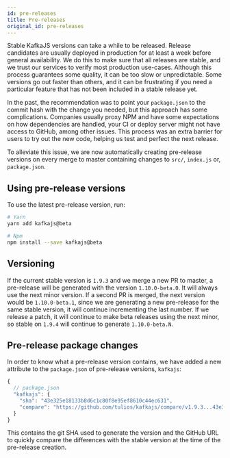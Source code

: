 ```yaml
---
id: pre-releases
title: Pre-releases
original_id: pre-releases
---
```


Stable KafkaJS versions can take a while to be released. Release candidates are usually deployed in production for at least a week before general availability. We do this to make sure that all releases are stable, and we trust our services to verify most production use-cases. Although this process guarantees some quality, it can be too slow or unpredictable. Some versions go out faster than others, and it can be frustrating if you need a particular feature that has not been included in a stable release yet.

In the past, the recommendation was to point your `package.json` to the commit hash with the change you needed, but this approach has some complications. Companies usually proxy NPM and have some expectations on how dependencies are handled, your CI or deploy server might not have access to GitHub, among other issues. This process was an extra barrier for users to try out the new code, helping us test and perfect the next release.

To alleviate this issue, we are now automatically creating pre-release versions on every merge to master containing changes to `src/`, `index.js` or, `package.json`.

## Using pre-release versions

To use the latest pre-release version, run:

```sh
# Yarn
yarn add kafkajs@beta

# Npm
npm install --save kafkajs@beta
```

## Versioning

If the current stable version is `1.9.3` and we merge a new PR to master, a pre-release will be generated with the version `1.10.0-beta.0`. It will always use the next minor version. If a second PR is merged, the next version would be `1.10.0-beta.1`, since we are generating a new pre-release for the same stable version, it will continue incrementing the last number. If we release a patch, it will continue to make beta releases using the next minor, so stable on `1.9.4` will continue to generate `1.10.0-beta.N`.

## Pre-release package changes

In order to know what a pre-release version contains, we have added a new attribute to the `package.json` of pre-release versions, `kafkajs`:

```javascript
{
  // package.json
  "kafkajs": {
    "sha": "43e325e18133b8d6c1c80f8e95ef8610c44ec631",
    "compare": "https://github.com/tulios/kafkajs/compare/v1.9.3...43e325e18133b8d6c1c80f8e95ef8610c44ec631"
  }
}
```

This contains the git SHA used to generate the version and the GitHub URL to quickly compare the differences with the stable version at the time of the pre-release creation.
